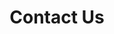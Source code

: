 ---
templateKey: 'contact-us-page'
slug: contact-us
title: Contact Us
indicatorColor: '#45AAF2'
iconName: 'phone'
banner: '../../img/contact-us.jpg'
lists:
  - title: Our Offices
    items: 
      - title: +1 855-800-4683 \n TTY - 711
        icon: phone
      - title: 1981 Marcus Avenue, \n Suite 100 \n Lake Success, New York \n 11042
        icon: map-marker
magnets:
    - new-to-medicare
    - providers
    - about-us
    - compliance
introduction:
    body: For more information call and speak with one of our associates, or fill out the form below to have an associate contact you. There is no obligation to enroll.
---